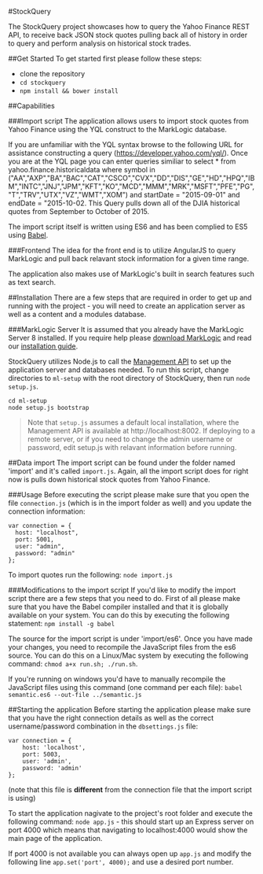 #StockQuery

The StockQuery project showcases how to query the Yahoo Finance REST API, to receive back JSON stock quotes pulling back all of history in order to query and perform analysis on historical stock trades.

##Get Started
To get started first please follow these steps:

* clone the repository
* `cd stockquery`
* `npm install && bower install`


##Capabilities

###Import script
The application allows users to import stock quotes from Yahoo Finance using the YQL construct to the MarkLogic database. 

If you are unfamiliar with the YQL syntax browse to the following URL for assistance constructing a query (https://developer.yahoo.com/yql/). Once you are at the YQL page you can enter queries similiar to select * from yahoo.finance.historicaldata where symbol in ("AA","AXP","BA","BAC","CAT","CSCO","CVX","DD","DIS","GE","HD","HPQ","IBM","INTC","JNJ","JPM","KFT","KO","MCD","MMM","MRK","MSFT","PFE","PG","T","TRV","UTX","VZ","WMT","XOM") and startDate = "2015-09-01" and endDate = "2015-10-02. This Query pulls down all of the DJIA historical quotes from September to October of 2015.

The import script itself is written using ES6 and has been complied to ES5 using [Babel](http://babeljs.io/).

###Frontend
The idea for the front end is to utilize AngularJS to query MarkLogic and pull back relavant stock information for a given time range.

The application also makes use of MarkLogic's built in search features such as text search.

##Installation
There are a few steps that are required in order to get up and running with the project - you will need to create an application server as well as a content and a modules database.

###MarkLogic Server
It is assumed that you already have the MarkLogic Server 8 installed. If you require help please [download MarkLogic](http://developer.marklogic.com/products) and read our [installation guide](http://docs.marklogic.com/guide/installation/procedures#id_28962).

StockQuery utilizes Node.js to call the [Management API](http://docs.marklogic.com/REST/management) to set up the application server and databases needed. To run this script, change directories to `ml-setup` with the root directory of StockQuery, then run `node setup.js`. 

    cd ml-setup
    node setup.js bootstrap

> Note that `setup.js` assumes a default local installation, where the Management API is available at http://localhost:8002. If deploying to a remote server, or if you need to change the admin username or password, edit setup.js with relavant information before running. 

##Data import
The import script can be found under the folder named 'import' and it's called `import.js`. Again, all the import script does for right now is pulls down historical stock quotes from Yahoo Finance.

###Usage
Before executing the script please make sure that you open the file `connection.js` (which is in the import folder as well) and you update the connection information:

	var connection = {
	  host: "localhost",
	  port: 5001,
	  user: "admin",
	  password: "admin"
	};

To import quotes run the following:
`node import.js`

###Modifications to the import script
If you'd like to modify the import script there are a few steps that you need to do. First of all please make sure that you have the Babel compiler installed and that it is globally available on your system. You can do this by executing the following statement: `npm install -g babel`

The source for the import script is under 'import/es6'. Once you have made your changes, you need to recompile the JavaScript files from the es6 source. You can do this on a Linux/Mac system by executing the following command: 
`chmod a+x run.sh; ./run.sh`.

If you're running on windows you'd have to manually recompile the JavaScript files using this command (one command per each file): `babel semantic.es6 --out-file ../semantic.js`

##Starting the application
Before starting the application please make sure that you have the right connection details as well as the correct username/password combination in the `dbsettings.js` file:

	var connection = {
	    host: 'localhost',
	    port: 5003,
	    user: 'admin',
	    password: 'admin'
	};
	
(note that this file is **different** from the connection file that the import script is using)

To start the application nagivate to the project's root folder and execute the following command: `node app.js` - this should start up an Express server on port 4000 which means that navigating to localhost:4000 would show the main page of the application.

If port 4000 is not available you can always open up `app.js` and modify the following line `app.set('port', 4000);` and use a desired port number.
